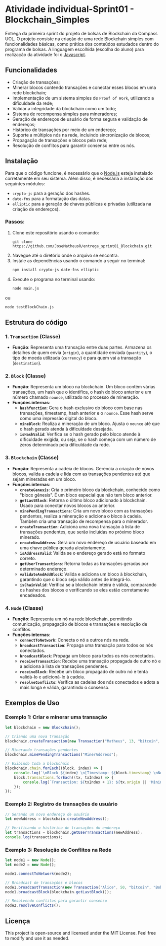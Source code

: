 # Atividade individual-Sprint01 - Blockchain_Simples

Entrega da primeira sprint do projeto de bolsas de Blockchain da Compass UOL. O projeto consiste na criação de uma rede Blockchain simples com funcionalidades básicas, como prática dos conteúdos estudados dentro do programa de bolsas. A linguagem escolhida (escolha do aluno) para realização da atividade foi o [Javascript](https://developer.mozilla.org/pt-BR/docs/Web/JavaScript).

## Funcionalidades

- Criação de transações;
- Minerar blocos contendo transações e conectar esses blocos em uma rede blockchain;
- Implementação de um sistema simples de `Proof of Work`, utilizando a dificuldade da rede;
- Validar a integridade da blockchain como um todo;
- Sistema de recompensa simples para mineradores;
- Geração de endereços de usuário de forma segura e validação de endereços;
- Histórico de transações por meio de um endereço;
- Suporte a múltiplos nós na rede, incluindo sincronização de blocos;
- Propagação de transações e blocos pela rede;
- Resolução de conflitos para garantir consenso entre os nós.

## Instalação

Para que o código funcione, é necessário que o [Node.js](https://nodejs.org/en/download/prebuilt-installer) esteja instalado corretamente em seu sistema. Além disso, é necessária a instalação dos seguintes módulos:

- `crypto-js` para a geração dos hashes.
- `date-fns` para a formatação das datas.
- `elliptic` para a geração de chaves públicas e privadas (utilizada na criação de endereços).

### Passos:

1. Clone este repositório usando o comando:
   ```
   git clone https://github.com/JoseMatheusR/entrega_sprint01_Blockchain.git
   ```
2. Navegue até o diretório onde o arquivo se encontra.
3. Instale as dependências usando o comando a seguir no terminal:
   ```bash
   npm install crypto-js date-fns elliptic
   ```
4. Execute o programa no terminal usando:
   ```bash
   node main.js
   ```
ou
```bash
node testBlockChain.js
```

## Estrutura do código

### 1. **`Transaction` (Classe)**
   - **Função**: Representa uma transação entre duas partes. Armazena os detalhes de quem envia (`origin`), a quantidade enviada (`quantity`), o tipo de moeda utilizada (`currency`) e para quem vai a transação (`destination`).

### 2. **`Block` (Classe)**
   - **Função**: Representa um bloco na blockchain. Um bloco contém várias transações, um hash que o identifica, o hash do bloco anterior e um número chamado `nounce`, utilizado no processo de mineração.
   - **Funções internas**:
     - **`hashfunction`**: Gera o hash exclusivo do bloco com base nas transações, timestamp, hash anterior e o `nounce`. Esse hash serve como uma impressão digital do bloco.
     - **`mineBlock`**: Realiza a mineração de um bloco. Ajusta o `nounce` até que o hash gerado atenda à dificuldade desejada.
     - **`isHashValid`**: Verifica se o hash gerado pelo bloco atende à dificuldade exigida, ou seja, se o hash começa com um número de zeros determinado pela dificuldade da rede.

### 3. **`Blockchain` (Classe)**
   - **Função**: Representa a cadeia de blocos. Gerencia a criação de novos blocos, valida a cadeia e lida com as transações pendentes até que sejam mineradas em um bloco.
   - **Funções internas**:
     - **`createGenesis`**: Cria o primeiro bloco da blockchain, conhecido como "bloco gênesis". É um bloco especial que não tem bloco anterior.
     - **`getLastBlock`**: Retorna o último bloco adicionado à blockchain. Usado para conectar novos blocos ao anterior.
     - **`minePendingTransactions`**: Cria um novo bloco com as transações pendentes, realiza a mineração e adiciona o bloco à cadeia. Também cria uma transação de recompensa para o minerador.
     - **`createTransaction`**: Adiciona uma nova transação à lista de transações pendentes, que serão incluídas no próximo bloco minerado.
     - **`createNewAddress`**: Gera um novo endereço de usuário baseado em uma chave pública gerada aleatoriamente.
     - **`isAddressValid`**: Valida se o endereço gerado está no formato correto.
     - **`getUserTransactions`**: Retorna todas as transações geradas por determinado endereço.
     - **`validateAndAddBlock`**: Valida e adiciona um bloco à blockchain, garantindo que o bloco seja válido antes de integrá-lo.
     - **`isChainValid`**: Verifica se a blockchain inteira é válida, comparando os hashes dos blocos e verificando se eles estão corretamente encadeados.

### 4. **`Node` (Classe)**
   - **Função**: Representa um nó na rede blockchain, permitindo comunicação, propagação de blocos e transações e resolução de conflitos.
   - **Funções internas**:
     - **`connectToNetwork`**: Conecta o nó a outros nós na rede.
     - **`broadcastTransaction`**: Propaga uma transação para todos os nós conectados.
     - **`broadcastBlock`**: Propaga um bloco para todos os nós conectados.
     - **`receiveTransaction`**: Recebe uma transação propagada de outro nó e a adiciona à lista de transações pendentes.
     - **`receiveBlock`**: Recebe um bloco propagado de outro nó e tenta validá-lo e adicioná-lo à cadeia.
     - **`resolveConflicts`**: Verifica as cadeias dos nós conectados e adota a mais longa e válida, garantindo o consenso.

## Exemplos de Uso

### Exemplo 1: Criar e minerar uma transação
```javascript
let blockchain = new Blockchain();

// Criando uma nova transação
blockchain.createTransaction(new Transaction("Matheus", 13, "bitcoin", "Sávio"));

// Minerando transações pendentes
blockchain.minePendingTransactions("MinerAddress");

// Exibindo toda a blockchain
blockchain.chain.forEach((block, index) => {
    console.log(`\nBlock ${index} \n[Timestamp: ${block.timestamp} \nNounce: ${block.nounce}\nHash: ${block.hash} \nPrevious Hash: ${block.previousHash}]`);
    block.transactions.forEach((tx, txIndex) => {
        console.log(`Transaction: ${txIndex + 1}: ${tx.origin || 'Mining Reward'} -> ${tx.destination} | ${tx.quantity} ${tx.currency}`);
    });
});
```

### Exemplo 2: Registro de transações de usuário
```javascript
// Gerando um novo endereço de usuário
let newAddress = blockchain.createNewAddress();

// Verificando o histórico de transações do endereço
let transactions = blockchain.getUserTransactions(newAddress);
console.log(transactions);
```

### Exemplo 3: Resolução de Conflitos na Rede
```javascript
let node1 = new Node();
let node2 = new Node();

node1.connectToNetwork(node2);

// Broadcast de transações e blocos
node1.broadcastTransaction(new Transaction("Alice", 50, "bitcoin", "Bob"));
node1.broadcastBlock(blockchain.getLastBlock());

// Resolvendo conflitos para garantir consenso
node2.resolveConflicts();
```

## Licença

This project is open-source and licensed under the MIT License. Feel free to modify and use it as needed.


